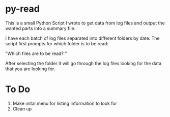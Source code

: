 # py-read

This is a small Python Script I wrote to get data from log files and output the wanted parts into a summary file. 

I have each batch of log files separated into different folders by date. The script first prompts for which folder is to be read:

"Which files are to be read? "

After selecting the folder it will go through the log files looking for the data that you are looking for.

# To Do

1. Make inital menu for listing information to look for
2. Clean up
